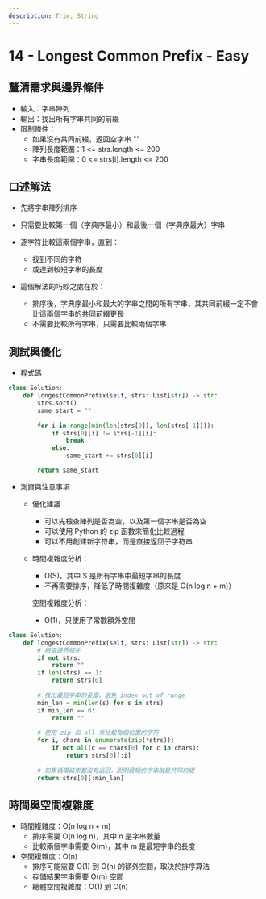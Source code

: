 ```yaml
---
description: Trie, String
---
```


# 14 - Longest Common Prefix - Easy

## 釐清需求與邊界條件

* 輸入：字串陣列
* 輸出：找出所有字串共同的前綴
* 限制條件：
  * 如果沒有共同前綴，返回空字串 ""
  * 陣列長度範圍：1 <= strs.length <= 200
  * 字串長度範圍：0 <= strs\[i].length <= 200

## 口述解法

* 先將字串陣列排序
* 只需要比較第一個（字典序最小）和最後一個（字典序最大）字串
*   逐字符比較這兩個字串，直到：

    * 找到不同的字符
    * 或達到較短字串的長度


* 這個解法的巧妙之處在於：
  * 排序後，字典序最小和最大的字串之間的所有字串，其共同前綴一定不會比這兩個字串的共同前綴更長
  * 不需要比較所有字串，只需要比較兩個字串

## 測試與優化

* 程式碼

```python
class Solution:
    def longestCommonPrefix(self, strs: List[str]) -> str:
        strs.sort()
        same_start = ""
        
        for i in range(min(len(strs[0]), len(strs[-1]))):
            if strs[0][i] != strs[-1][i]:
                break
            else: 
                same_start += strs[0][i]

        return same_start
```

* 測資與注意事項
  * 優化建議：
    * 可以先檢查陣列是否為空，以及第一個字串是否為空
    * 可以使用 Python 的 zip 函數來簡化比較過程
    * 可以不用創建新字符串，而是直接返回子字符串
  *   時間複雜度分析：

      * O(S)，其中 S 是所有字串中最短字串的長度
      * 不再需要排序，降低了時間複雜度（原來是 O(n log n + m)）

      空間複雜度分析：

      * O(1)，只使用了常數額外空間

```python
class Solution:
    def longestCommonPrefix(self, strs: List[str]) -> str:
        # 檢查邊界條件
        if not strs:
            return ""
        if len(strs) == 1:
            return strs[0]
            
        # 找出最短字串的長度，避免 index out of range
        min_len = min(len(s) for s in strs)
        if min_len == 0:
            return ""
            
        # 使用 zip 和 all 來比較每個位置的字符
        for i, chars in enumerate(zip(*strs)):
            if not all(c == chars[0] for c in chars):
                return strs[0][:i]
        
        # 如果循環結束都沒有返回，說明最短的字串就是共同前綴
        return strs[0][:min_len]
```

## 時間與空間複雜度

* 時間複雜度：O(n log n + m)
  * 排序需要 O(n log n)，其中 n 是字串數量
  * 比較兩個字串需要 O(m)，其中 m 是最短字串的長度
* 空間複雜度：O(n)
  * 排序可能需要 O(1) 到 O(n) 的額外空間，取決於排序算法
  * 存儲結果字串需要 O(m) 空間
  * 總體空間複雜度：O(1) 到 O(n)
